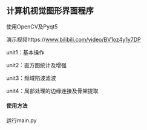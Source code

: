 ## 计算机视觉图形界面程序



使用OpenCV及Pyqt5

演示视频https://www.bilibili.com/video/BV1oz4y1y7DP



unit1：基本操作

unit2：直方图统计及增强

unit3：频域陷波滤波

unit4：局部处理的边缘连接及骨架提取



#### 使用方法

运行main.py





